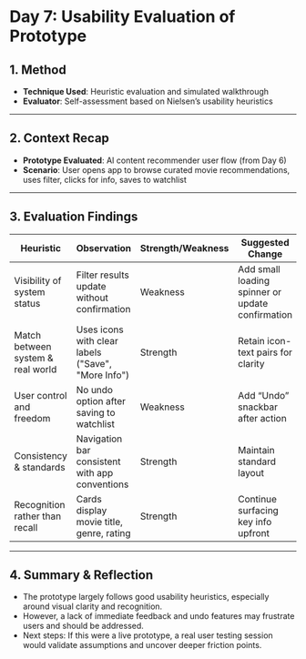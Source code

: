 # Day 7: Usability Evaluation of Prototype

## 1. Method
- **Technique Used**: Heuristic evaluation and simulated walkthrough
- **Evaluator**: Self-assessment based on Nielsen’s usability heuristics

---

## 2. Context Recap
- **Prototype Evaluated**: AI content recommender user flow (from Day 6)
- **Scenario**: User opens app to browse curated movie recommendations, uses filter, clicks for info, saves to watchlist

---

## 3. Evaluation Findings

| Heuristic | Observation | Strength/Weakness | Suggested Change |
|-----------|-------------|-------------------|------------------|
| Visibility of system status | Filter results update without confirmation | Weakness | Add small loading spinner or update confirmation |
| Match between system & real world | Uses icons with clear labels ("Save", "More Info") | Strength | Retain icon-text pairs for clarity |
| User control and freedom | No undo option after saving to watchlist | Weakness | Add “Undo” snackbar after action |
| Consistency & standards | Navigation bar consistent with app conventions | Strength | Maintain standard layout |
| Recognition rather than recall | Cards display movie title, genre, rating | Strength | Continue surfacing key info upfront |

---

## 4. Summary & Reflection
- The prototype largely follows good usability heuristics, especially around visual clarity and recognition.
- However, a lack of immediate feedback and undo features may frustrate users and should be addressed.
- Next steps: If this were a live prototype, a real user testing session would validate assumptions and uncover deeper friction points.